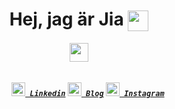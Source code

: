   <h1 align="center"> Hej, jag är Jia <img align="center" src="https://github.com/rajput2107/rajput2107/blob/master/Assets/Handshake.gif" height="33px" /></h1>
  <div align="center">
  <img src="https://github.com/jangjia01234/jangjia01234/blob/master/gifs/Hi.gif" width="30px">
</div>
<h5 align="center">
  <code>
    <a href="https://www.linkedin.com/in/jiajang/" title="LinkedIn"><img width="22" src="https://github.com/zumrudu-anka/zumrudu-anka/blob/master/images/linkedin.svg"> Linkedin</a></code>
  <code><a href="https://hejnino.tistory.com/" title="Tistory Profile"><img width="22" src="https://t1.kakaocdn.net/kakaocorp/kakaocorp/admin/5a539919017800001.png"> Blog</a></code>
  <code><a href="https://www.instagram.com/dazezd_z/" title="Instagram Profile"><img width="22" src="https://github.com/zumrudu-anka/zumrudu-anka/blob/master/images/instagram.svg"> Instagram</a></code>
</h5>
